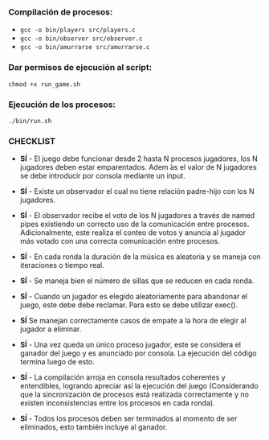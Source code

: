 ### Compilación de procesos:

- `gcc -o bin/players src/players.c`
- `gcc -o bin/observer src/observer.c`
- `gcc -o bin/amurrarse src/amurrarse.c`

### Dar permisos de ejecución al script:

`chmod +x run_game.sh`

### Ejecución de los procesos:

`./bin/run.sh`

### CHECKLIST

- **SÍ** - El juego debe funcionar desde 2 hasta N procesos
  jugadores, los N jugadores deben estar
  emparentados. Adem ́as el valor de N jugadores se
  debe introducir por consola mediante un input.

- **SÍ** - Existe un observador el cual no tiene relación
  padre-hijo con los N jugadores.

- **SÍ** - El observador recibe el voto de los N jugadores a
  través de named pipes existiendo un correcto uso de
  la comunicación entre procesos. Adicionalmente,
  este realiza el conteo de votos y anuncia al jugador
  más votado con una correcta comunicación entre
  procesos.

- **SÍ** - En cada ronda la duración de la música es aleatoria
  y se maneja con iteraciones o tiempo real.

- **SÍ** - Se maneja bien el número de sillas que se reducen
  en cada ronda.

- **SÍ** - Cuando un jugador es elegido aleatoriamente para
  abandonar el juego, este debe debe reclamar. Para
  esto se debe utilizar exec().

- **SÍ** Se manejan correctamente casos de empate a la
  hora de elegir al jugador a eliminar.

- **SÍ** - Una vez queda un único proceso jugador, este se
  considera el ganador del juego y es anunciado por
  consola. La ejecución del código termina luego de
  esto.

- **SÍ** - La compilación arroja en consola resultados
  coherentes y entendibles, logrando apreciar así la
  ejecución del juego (Considerando que la
  sincronización de procesos está realizada
  correctamente y no existen inconsistencias entre los
  procesos en cada ronda).

- **SÍ** - Todos los procesos deben ser terminados al
  momento de ser eliminados, esto también incluye al
  ganador.

